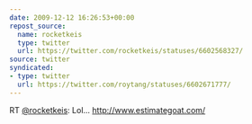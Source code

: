 ```yaml
---
date: 2009-12-12 16:26:53+00:00
repost_source:
  name: rocketkeis
  type: twitter
  url: https://twitter.com/rocketkeis/statuses/6602568327/
source: twitter
syndicated:
- type: twitter
  url: https://twitter.com/roytang/statuses/6602671777/
---
```


RT [@rocketkeis](https://twitter.com/rocketkeis/): Lol... http://www.estimategoat.com/